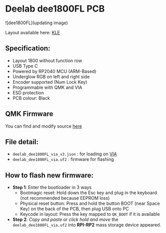 # Deelab dee1800FL PCB

![dee1800FL](updating image)

Layout available here: [KLE](http://www.keyboard-layout-editor.com/#/gists/2b73d56f989abd9a6dcb6a0afe722066) 

## Specification:
* Layout 1800 without function row
* USB Type C
* Powered by RP2040 MCU (ARM-Based)
* Underglow RGB on left and right side
* Encoder supported (Num Lock Key)
* Programmable with QMK and VIA
* ESD protection
* PCB colour: Black

## QMK Firmware
You can find and modify source [here](https://github.com/Deemen17/qmk_firmware/tree/deelab_develop/keyboards/deelab/dee1800fl)

## File detail:
* `deelab_dee1800FL_via_v3.json` : for loading on [VIA](https://usevia.app/)
* `deelab_dee1800FL_via.uf2` : firmware for flashing

## How to flash new firmware:
* **Step 1**: Enter the bootloader in 3 ways
    - Bootmagic reset: Hold down the Esc key and plug in the keyboard (not recommended because EEPROM loss)
    - Physical reset button: Press and hold the button BOOT (near Space Key) on the back of the PCB, then plug USB onto PC
    - Keycode in layout: Press the key mapped to `QK_BOOT` if it is available
* **Step 2**: *Copy and paste* or *click hold and move* the `deelab_dee1800FL_via.uf2` into **RPI-RP2** mass storage device appeared.
